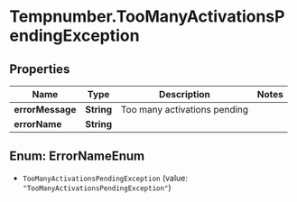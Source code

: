 # Tempnumber.TooManyActivationsPendingException

## Properties

Name | Type | Description | Notes
------------ | ------------- | ------------- | -------------
**errorMessage** | **String** | Too many activations pending | 
**errorName** | **String** |  | 



## Enum: ErrorNameEnum


* `TooManyActivationsPendingException` (value: `"TooManyActivationsPendingException"`)




